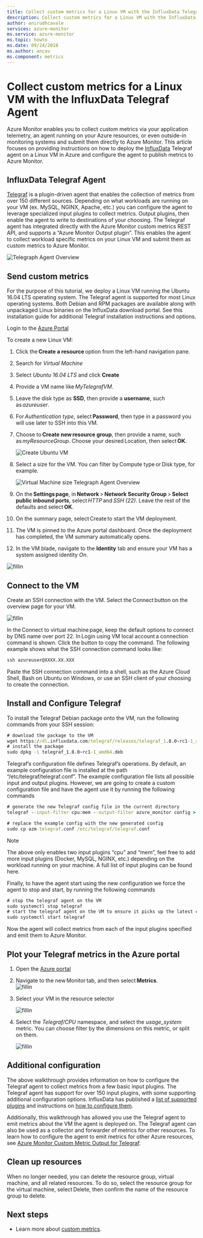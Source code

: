 ```yaml
---
title: Collect custom metrics for a Linux VM with the InfluxData Telegraf Agent
description: Collect custom metrics for a Linux VM with the InfluxData Telegraf Agent
author: anirudhcavale
services: azure-monitor
ms.service: azure-monitor
ms.topic: howto
ms.date: 09/24/2018
ms.author: ancav
ms.component: metrics
---
```

# Collect custom metrics for a Linux VM with the InfluxData Telegraf Agent

Azure Monitor enables you to collect custom metrics via your application telemetry, an agent running on your Azure resources, or even outside-in monitoring systems and submit them directly to Azure Monitor. This article focuses on providing instructions on how to deploy the [InfluxData](https://www.influxdata.com/) Telegraf agent on a Linux VM in Azure and configure the agent to publish metrics to Azure Monitor. 

## InfluxData Telegraf Agent 

[Telegraf](https://docs.influxdata.com/telegraf/v1.7/) is a plugin-driven agent that enables the collection of metrics from over 150 different sources. Depending on what workloads are running on your VM (ex. MySQL, NGINX, Apache, etc.) you can configure the agent to leverage specialized input plugins to collect metrics. Output plugins, then enable the agent to write to destinations of your choosing. The Telegraf agent has integrated directly with the Azure Monitor custom metrics REST API, and supports a “Azure Monitor Output plugin”. This enables the agent to collect workload specific metrics on your Linux VM and submit them as custom metrics to Azure Monitor. 

 ![Telegraph Agent Overview](./media/metrics-store-custom-linux-telegraf/telegraf-agent-overview.png)

## Send custom metrics 

For the purpose of this tutorial, we deploy a Linux VM running the Ubuntu 16.04 LTS operating system. The Telegraf agent is supported for most Linux operating systems. Both Debian and RPM packages are available along with unpackaged Linux binaries on the InfluxData download portal. See this installation guide for additional Telegraf installation instructions and options. 

Login to the [Azure Portal](https://portal.azure.com)

To create a new Linux VM: 

1. Click the **Create a resource** option from the left-hand navigation pane. 
1. Search for *Virtual Machine*  
1. Select *Ubuntu 16.04 LTS* and click **Create** 
1. Provide a VM name like *MyTelegrafVM*.  
1. Leave the disk type as **SSD**, then provide a **username**, such as *azureuser*. 
1. For *Authentication type*, select **Password**, then type in a password you will use later to SSH into this VM. 
1. Choose to **Create new resource group**, then provide a name, such as *myResourceGroup*.  Choose your desired Location, then select **OK**. 

     ![Create Ubuntu VM](./media/metrics-store-custom-linux-telegraf/create-vm.png)

1. Select a size for the VM. You can filter by Compute type or Disk type, for example. 

     ![Virtual Machine size Telegraph Agent Overview](./media/metrics-store-custom-linux-telegraf/vm-size.png)

1. On the **Settings page**, in **Network** > **Network Security Group** > **Select public inbound ports**, select *HTTP* and *SSH (22)*. Leave the rest of the defaults and select **OK**. 

1. On the summary page, select Create to start the VM deployment. 

1. The VM is pinned to the Azure portal dashboard. Once the deployment has completed, the VM summary automatically opens. 

1. In the VM blade, navigate to the **Identity** tab and ensure your VM has a system assigned identity *On*. 
 
![fillin](./media/metrics-store-custom-linux-telegraf/connect-to-VM.png)
 
## Connect to the VM 

Create an SSH connection with the VM. Select the Connect button on the overview page for your VM. 

![fillin](./media/metrics-store-custom-linux-telegraf/connect-VM-button2.png)

In the Connect to virtual machine page, keep the default options to connect by DNS name over port 22. In Login using VM local account a connection command is shown. Click the button to copy the command. The following example shows what the SSH connection command looks like: 

```cmd
ssh azureuser@XXXX.XX.XXX 
```

Paste the SSH connection command into a shell, such as the Azure Cloud Shell, Bash on Ubuntu on Windows, or use an SSH client of your choosing to create the connection. 

## Install and Configure Telegraf 

To install the Telegraf Debian package onto the VM, run the following commands from your SSH session: 

```cmd
# download the package to the VM 
wget https://dl.influxdata.com/telegraf/releases/telegraf_1.8.0~rc1-1_amd64.deb 
# install the package 
sudo dpkg -i telegraf_1.8.0~rc1-1_amd64.deb
```
Telegraf’s configuration file defines Telegraf’s operations. By default, an example configuration file is installed at the path “/etc/telegraf/telegraf.conf”. The example configuration file lists all possible input and output plugins. However, we are going to create a custom configuration file and have the agent use it by running the following commands 

```cmd
# generate the new Telegraf config file in the current directory 
telegraf --input-filter cpu:mem --output-filter azure_monitor config > azm-telegraf.conf 

# replace the example config with the new generated config 
sudo cp azm-telegraf.conf /etc/telegraf/telegraf.conf 
```

> [!NOTE]
> The above only enables two input plugins “cpu” and “mem”, feel free to add more input plugins (Docker, MySQL, NGINX, etc.) depending on the workload running on your machine. A full list of input plugins can be found here. 

Finally, to have the agent start using the new configuration we force the agent to stop and start, by running the following commands 

```cmd
# stop the telegraf agent on the VM 
sudo systemctl stop telegraf 
# start the telegraf agent on the VM to ensure it picks up the latest configuration 
sudo systemctl start telegraf 
```
Now the agent will collect metrics from each of the input plugins specified and emit them to Azure Monitor. 

## Plot your Telegraf metrics in the Azure portal 

1. Open the [Azure portal](https://portal.azure.com) 

1. Navigate to the new Monitor tab, and then select **Metrics**.  
     ![fillin](./media/metrics-store-custom-linux-telegraf/metrics.png)

1. Select your VM in the resource selector

     ![fillin](./media/metrics-store-custom-linux-telegraf/metric-chart.png)

1. Select the *Telegraf/CPU* namespace, and select the *usage_system* metric. You can choose filter by the dimensions on this metric, or split on them.  

     ![fillin](./media/metrics-store-custom-linux-telegraf/VM-resource-selector.png)

## Additional configuration 

The above walkthrough provides information on how to configure the Telegraf agent to collect metrics from a few basic input plugins. The Telegraf agent has support for over 150 input plugins, with some supporting additional configuration options. InfluxData has published a [list of supported plugins](https://docs.influxdata.com/telegraf/v1.7/plugins/inputs/) and instructions on [how to configure them](https://docs.influxdata.com/telegraf/v1.7/administration/configuration/).  

Additionally, this walkthrough has allowed you use the Telegraf agent to emit metrics about the VM the agent is deployed on. The Telegraf agent can also be used as a collector and forwarder of metrics for other resources. To learn how to configure the agent to emit metrics for other Azure resources, see [Azure Monitor Custom Metric Output for Telegraf](https://github.com/influxdata/telegraf/blob/fb704500386214655e2adb53b6eb6b15f7a6c694/plugins/outputs/azure_monitor/README.md).  

## Clean up resources 

When no longer needed, you can delete the resource group, virtual machine, and all related resources. To do so, select the resource group for the virtual machine, select Delete, then confirm the name of the resource group to delete. 

## Next steps
- Learn more about [custom metrics](metrics-custom-overview.md).


